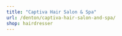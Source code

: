 ```yaml
---
title: "Captiva Hair Salon & Spa"
url: /denton/captiva-hair-salon-and-spa/
shop: hairdresser
---
```

